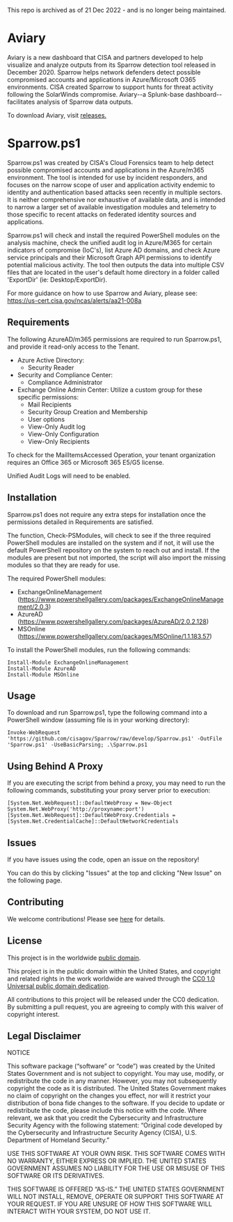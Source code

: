 This repo is archived as of 21 Dec 2022 - and is no longer being maintained.

# Aviary

Aviary is a new dashboard that CISA and partners developed to help visualize and analyze outputs from its Sparrow detection tool released in December 2020. Sparrow helps network defenders detect possible compromised accounts and applications in Azure/Microsoft O365 environments. CISA created Sparrow to support hunts for threat activity following the SolarWinds compromise. Aviary--a Splunk-base dashboard--facilitates analysis of Sparrow data outputs.

To download Aviary, visit [releases.](https://github.com/cisagov/Sparrow/releases/)

# Sparrow.ps1 #

Sparrow.ps1 was created by CISA's Cloud Forensics team to help detect possible compromised accounts and applications in the Azure/m365 environment. The tool is intended for use by incident responders, and focuses on the narrow scope of user and application activity endemic to identity and authentication based attacks seen recently in multiple sectors. It is neither comprehensive nor exhaustive of available data, and is intended to narrow a larger set of available investigation modules and telemetry to those specific to recent attacks on federated identity sources and applications.
 
Sparrow.ps1 will check and install the required PowerShell modules on the analysis machine, check the unified audit log in Azure/M365 for certain indicators of compromise (IoC's), list Azure AD domains, and check Azure service principals and their Microsoft Graph API permissions to identify potential malicious activity. The tool then outputs the data into multiple CSV files that are located in the user's default home directory in a folder called 'ExportDir' (ie: Desktop/ExportDir).

For more guidance on how to use Sparrow and Aviary, please see: https://us-cert.cisa.gov/ncas/alerts/aa21-008a

## Requirements ##

The following AzureAD/m365 permissions are required to run Sparrow.ps1, and provide it read-only access to the Tenant.

   - Azure Active Directory:
     - Security Reader
   - Security and Compliance Center:
     - Compliance Administrator
   - Exchange Online Admin Center: Utilize a custom group for these specific permissions:
     - Mail Recipients
     - Security Group Creation and Membership
     - User options
     - View-Only Audit log
     - View-Only Configuration
     - View-Only Recipients

To check for the MailItemsAccessed Operation, your tenant organization requires an Office 365 or Microsoft 365 E5/G5 license.

Unified Audit Logs will need to be enabled.

## Installation ##

Sparrow.ps1 does not require any extra steps for installation once the permissions detailed in Requirements are satisfied.

The function, Check-PSModules, will check to see if the three required PowerShell modules are installed on the system and if not, it will use the default PowerShell repository on the system to reach out and install. If the modules are present but not imported, the script will also import the missing modules so that they are ready for use.

The required PowerShell modules:

  - ExchangeOnlineManagement (https://www.powershellgallery.com/packages/ExchangeOnlineManagement/2.0.3)
  - AzureAD (https://www.powershellgallery.com/packages/AzureAD/2.0.2.128)
  - MSOnline (https://www.powershellgallery.com/packages/MSOnline/1.1.183.57)

To install the PowerShell modules, run the following commands:

```
Install-Module ExchangeOnlineManagement
Install-Module AzureAD
Install-Module MSOnline 
```

## Usage ##

To download and run Sparrow.ps1, type the following command into a PowerShell window (assuming file is in your working directory):

```
Invoke-WebRequest 'https://github.com/cisagov/Sparrow/raw/develop/Sparrow.ps1' -OutFile 'Sparrow.ps1' -UseBasicParsing; .\Sparrow.ps1
```

## Using Behind A Proxy ##

If you are executing the script from behind a proxy, you may need to run the following commands, substituting your proxy server prior to execution:

```
[System.Net.WebRequest]::DefaultWebProxy = New-Object System.Net.WebProxy('http://proxyname:port')
[System.Net.WebRequest]::DefaultWebProxy.Credentials = [System.Net.CredentialCache]::DefaultNetworkCredentials
```

## Issues ##

If you have issues using the code, open an issue on the repository!

You can do this by clicking "Issues" at the top and clicking "New Issue" on the following page.

## Contributing ##

We welcome contributions!  Please see [here](CONTRIBUTING.md) for details.

## License ##

This project is in the worldwide [public domain](LICENSE).

This project is in the public domain within the United States, and copyright and related rights in the work worldwide are waived through the [CC0 1.0 Universal public domain dedication](https://creativecommons.org/publicdomain/zero/1.0/).

All contributions to this project will be released under the CC0 dedication. By submitting a pull request, you are agreeing to comply with this waiver of copyright interest.

## Legal Disclaimer ##

NOTICE

This software package (“software” or “code”) was created by the United States Government and is not subject to copyright. You may use, modify, or redistribute the code in any manner. However, you may not subsequently copyright the code as it is distributed. The United States Government makes no claim of copyright on the changes you effect, nor will it restrict your distribution of bona fide changes to the software. If you decide to update or redistribute the code, please include this notice with the code. Where relevant, we ask that you credit the Cybersecurity and Infrastructure Security Agency with the following statement: “Original code developed by the Cybersecurity and Infrastructure Security Agency (CISA), U.S. Department of Homeland Security.”

USE THIS SOFTWARE AT YOUR OWN RISK. THIS SOFTWARE COMES WITH NO WARRANTY, EITHER EXPRESS OR IMPLIED. THE UNITED STATES GOVERNMENT ASSUMES NO LIABILITY FOR THE USE OR MISUSE OF THIS SOFTWARE OR ITS DERIVATIVES.

THIS SOFTWARE IS OFFERED “AS-IS.” THE UNITED STATES GOVERNMENT WILL NOT INSTALL, REMOVE, OPERATE OR SUPPORT THIS SOFTWARE AT YOUR REQUEST. IF YOU ARE UNSURE OF HOW THIS SOFTWARE WILL INTERACT WITH YOUR SYSTEM, DO NOT USE IT.
